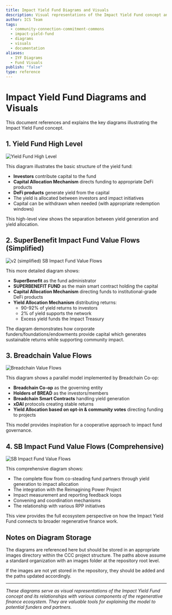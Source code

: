 ```yaml
---
title: Impact Yield Fund Diagrams and Visuals
description: Visual representations of the Impact Yield Fund concept and its relationships with components of the regenerative finance ecosystem
author: ICS Team
tags:
  - community-connection-commitment-commons
  - impact-yield-fund
  - diagrams
  - visuals
  - documentation
aliases:
  - IYF Diagrams
  - Fund Visuals
publish: "false"
type: reference
---
```


# Impact Yield Fund Diagrams and Visuals

This document references and explains the key diagrams illustrating the Impact Yield Fund concept.

## 1. Yield Fund High Level

![Yield Fund High Level](../../../images/yield-fund-diagram.png)

This diagram illustrates the basic structure of the yield fund:

- **Investors** contribute capital to the fund
- **Capital Allocation Mechanism** directs funding to appropriate DeFi products
- **DeFi products** generate yield from the capital
- The yield is allocated between investors and impact initiatives
- Capital can be withdrawn when needed (with appropriate redemption windows)

This high-level view shows the separation between yield generation and yield allocation.

## 2. SuperBenefit Impact Fund Value Flows (Simplified)

![v2 (simplified) SB Impact Fund Value Flows](../../../images/superb-impact-fund-flows.png)

This more detailed diagram shows:

- **SuperBenefit** as the fund administrator
- **SUPERBENEFIT FUND** as the main smart contract holding the capital
- **Capital Allocation Mechanism** directing funds to institutional-grade DeFi products
- **Yield Allocation Mechanism** distributing returns:
  - 90-92% of yield returns to investors
  - 2% of yield supports the network
  - Excess yield funds the Impact Treasury

The diagram demonstrates how corporate funders/foundations/endowments provide capital which generates sustainable returns while supporting community impact.

## 3. Breadchain Value Flows

![Breadchain Value Flows](../../../images/breadchain-value-flows.png)

This diagram shows a parallel model implemented by Breadchain Co-op:

- **Breadchain Co-op** as the governing entity
- **Holders of BREAD** as the investors/members
- **Breadchain Smart Contracts** handling yield generation
- **xDAI** protocols creating stable returns
- **Yield Allocation based on opt-in & community votes** directing funding to projects

This model provides inspiration for a cooperative approach to impact fund governance.

## 4. SB Impact Fund Value Flows (Comprehensive)

![SB Impact Fund Value Flows](../../../images/sb-impact-fund-flows.png)

This comprehensive diagram shows:

- The complete flow from co-steading fund partners through yield generation to impact allocation
- The integration with the Reimagining Power Project
- Impact measurement and reporting feedback loops
- Convening and coordination mechanisms
- The relationship with various RPP initiatives

This view provides the full ecosystem perspective on how the Impact Yield Fund connects to broader regenerative finance work.

## Notes on Diagram Storage

The diagrams are referenced here but should be stored in an appropriate images directory within the CCC project structure. The paths above assume a standard organization with an images folder at the repository root level.

If the images are not yet stored in the repository, they should be added and the paths updated accordingly.

---

*These diagrams serve as visual representations of the Impact Yield Fund concept and its relationships with various components of the regenerative finance ecosystem. They are valuable tools for explaining the model to potential funders and partners.*